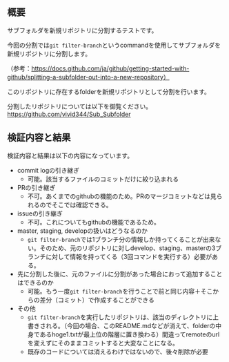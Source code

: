 ## 概要
サブフォルダを新規リポジトリに分割するテストです。

今回の分割では`git filter-branch`というcommandを使用してサブフォルダを新規リポジトリに分割します。

（参考：https://docs.github.com/ja/github/getting-started-with-github/splitting-a-subfolder-out-into-a-new-repository）

このリポジトリに存在するfolderを新規リポジトリとして分割を行います。

分割したリポジトリについては以下を御覧ください。
https://github.com/vivid344/Sub_Subfolder

## 検証内容と結果
検証内容と結果は以下の内容になっています。
- commit logの引き継ぎ
  - 可能。該当するファイルのコミットだけに絞り込まれる
- PRの引き継ぎ
  - 不可。あくまでのgithubの機能のため。PRのマージコミットなどは見られるのでそこでは確認できる。
- issueの引き継ぎ
  - 不可。これについてもgithubの機能であるため。
- master, staging, developの扱いはどうなるのか 
  - `git filter-branch`では1ブランチ分の情報しか持ってくることが出来ない。そのため、元のリポジトリに対しdevelop、staging、masterの3ブランチに対して情報を持ってくる（3回コマンドを実行する）必要がある。
- 先に分割した後に、元のファイルに分割があった場合におって追加することはできるのか
  - 可能。もう一度`git filter-branch`を行うことで前と同じ内容＋そこからの差分（コミット）で作成することができる
- その他
  - `git filter-branch`を実行したリポジトリは、該当のディレクトリに上書きされる。（今回の場合、このREADME.mdなどが消えて、folderの中身であるhoge1.txtが最上位の階層に置き換わる）間違ってremoteのurlを変えずにそのままコミットすると大変なことになる。
  - 既存のコードについては消えるわけではないので、後々削除が必要
